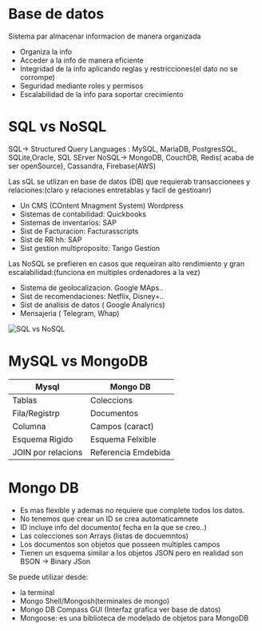 # Base de datos

Sistema par almacenar informacion de manera organizada

- Organiza la info
- Acceder a la info de manera eficiente 
- Integridad de la info aplicando reglas y restricciones(el dato no se corrompe)
- Seguridad mediante roles y permisos
- Escalabilidad de la info para soportar crecimiento

# SQL vs NoSQL

SQL-> Structured Query Languages : MySQL, MariaDB, PostgresSQL, SQLite,Oracle, SQL SErver
NoSQL-> MongoDB, CouchDB, Redis( acaba de ser openSource), Cassandra, Firebase(AWS)

Las sQL se utlizan en base de datos (DB) que requierab transaccionees y relaciones:(claro y relaciones entretablas y facil de gestioanr)
- Un CMS (COntent Mnagment System) Wordpress
- Sistemas de contabilidad: Quickbooks
- Sistemas de inventarios: SAP
- Sist de Facturacion: Facturasscripts
- Sist de RR hh: SAP
- Sist gestion multiproposito: Tango Gestion

Las NoSQL se prefieren en casos que requeiran alto rendimiento y gran escalabilidad:(funciona en multiples ordenadores a la vez)
-  Sistema de geolocalizacion. Google MAps..
- Sist de recomendaciones: Netflix, Disney+..
- Sist de analisis de datos ( Google Analyrics)
- Mensajeria ( Telegram, Whap)

![SQL vs NoSQL](https://webimages.mongodb.com/_com_assets/cms/lxc46wut9ecxn9dko-Data-modeling-example.svg)

# MySQL vs MongoDB

| Mysql              | Mongo DB            |
|--------------------|---------------------|
| Tablas             | Coleccions          |
| Fila/Registrp      | Documentos          |
| Columna            | Campos (caract)     |
| Esquema Rigido     | Esquema Felxible    |
| JOIN por relacions | Referencia Emdebida |


# Mongo DB

- Es mas flexible y ademas no requiere que complete todos los datos.
- No tenemos que crear un ID se crea automaticamnete
- ID incluye info del documento( fecha en la que se creo..)
- Las colecciones son Arrays (listas de docuemntos)
- Los documentos son objetos que posseen multiples campos
- Tienen un esquema similar a los objetos JSON pero en realidad son BSON -> Binary JSon


Se puede utilizar desde:
-  la terminal 
- Mongo Shell/Mongosh(terminales de mongo)
- Mongo DB Compass GUI (Interfaz grafica ver base de datos)
- Mongoose: es una biblioteca de modelado de objetos para MongoDB



